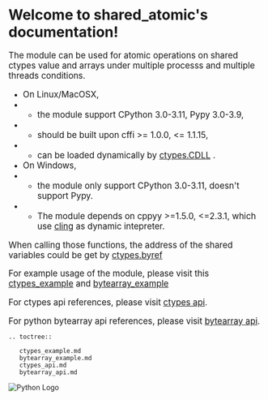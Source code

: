 Welcome to shared_atomic's documentation!
=========================================

<big> The module can be used for atomic operations on shared ctypes value and arrays under multiple processs and multiple threads conditions.

- On Linux/MacOSX, 
- - the module support CPython 3.0-3.11, Pypy 3.0-3.9, 
- - should be built upon cffi >= 1.0.0, <= 1.1.15, 
- - can be loaded dynamically by [ctypes.CDLL](https://docs.python.org/3/library/ctypes.html?highlight=ctypes%20cdll#ctypes.CDLL) .
- On Windows, 
- - the module only support CPython 3.0-3.11, doesn't support Pypy. 
- - The module depends on cppyy >=1.5.0, <=2.3.1, which use [cling](https://github.com/vgvassilev/cling/tree/master/tools/packaging) as dynamic intepreter.

When calling those functions, the address of the shared variables could be get by [ctypes.byref](https://docs.python.org/3/library/ctypes.html?highlight=ctypes.byref#ctypes.byref)

For example usage of the module, please visit this  [ctypes_example](./ctypes_example.md) and [bytearray_example](./bytearray_example.md)

For ctypes api references, please visit [ctypes api](./ctypes_api.md).

For python bytearray api references, please visit [bytearray api](./bytearray_api.md).</big>


```{eval-rst}
.. toctree::

   ctypes_example.md
   bytearray_example.md
   ctypes_api.md
   bytearray_api.md

 ```
 
 ![Python Logo](https://www.python.org/static/community_logos/python-logo.png)

